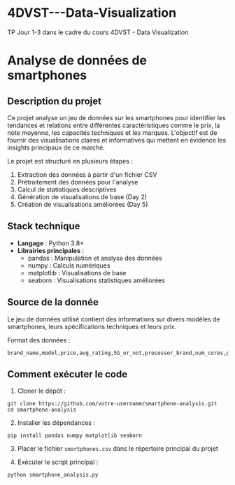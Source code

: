 # 4DVST---Data-Visualization
TP Jour 1-3 dans le cadre du cours 4DVST - Data Visualization

# Analyse de données de smartphones

## Description du projet

Ce projet analyse un jeu de données sur les smartphones pour identifier les tendances et relations entre différentes caractéristiques comme le prix, la note moyenne, les capacités techniques et les marques. L'objectif est de fournir des visualisations claires et informatives qui mettent en évidence les insights principaux de ce marché.

Le projet est structuré en plusieurs étapes :
1. Extraction des données à partir d'un fichier CSV
2. Prétraitement des données pour l'analyse
3. Calcul de statistiques descriptives
4. Génération de visualisations de base (Day 2)
5. Création de visualisations améliorées (Day 5)

## Stack technique

- **Langage** : Python 3.8+
- **Librairies principales** :
  - pandas : Manipulation et analyse des données
  - numpy : Calculs numériques
  - matplotlib : Visualisations de base
  - seaborn : Visualisations statistiques améliorées

## Source de la donnée

Le jeu de données utilisé contient des informations sur divers modèles de smartphones, leurs spécifications techniques et leurs prix.

Format des données :
```
brand_name,model,price,avg_rating,5G_or_not,processor_brand,num_cores,processor_speed,battery_capacity,fast_charging_available,fast_charging,ram_capacity,internal_memory,screen_size,refresh_rate,num_rear_cameras,os,primary_camera_rear,primary_camera_front,extended_memory_available,resolution_height,resolution_width
```

## Comment exécuter le code

1. Cloner le dépôt :
```
git clone https://github.com/votre-username/smartphone-analysis.git
cd smartphone-analysis
```

2. Installer les dépendances :
```
pip install pandas numpy matplotlib seaborn
```

3. Placer le fichier `smartphones.csv` dans le répertoire principal du projet

4. Exécuter le script principal :
```
python smartphone_analysis.py
```

